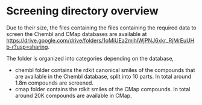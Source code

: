 # Screening directory overview

Due to their size, the files containing the files containing the required data to screen the Chembl and CMap databases are available at https://drive.google.com/drive/folders/1oMiUEa2mjhlWjPNJ6xkr_RjMrEuUHb-r?usp=sharing.

The folder is organized into categories depending on the database,

- chembl folder contains the rdkit canonical smiles of the compounds that are available in the Chembl database, split into 10 parts. In total around 1.8m compounds are screened.
- cmap folder contains the rdkit smiles of the CMap compounds. In total around 20K compounds are available in CMap.

